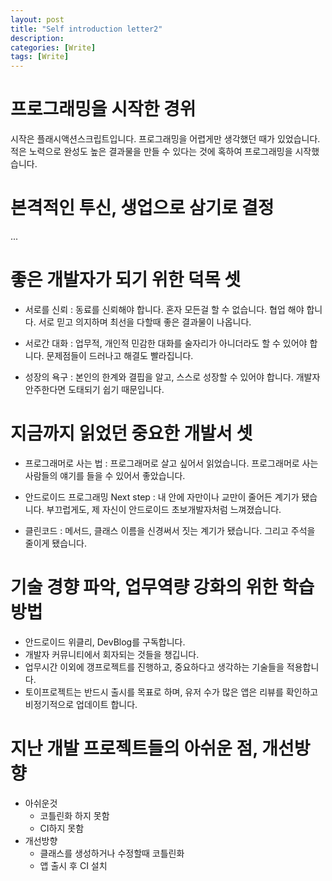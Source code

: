 ```yaml
---
layout: post
title: "Self introduction letter2"
description: 
categories: [Write]
tags: [Write]
---
```


# 프로그래밍을 시작한 경위

시작은 플래시액션스크립트입니다. 프로그래밍을 어렵게만 생각했던 때가 있었습니다. 적은 노력으로 완성도 높은 결과물을 만들 수 있다는 것에 혹하여 프로그래밍을 시작했습니다.

# 본격적인 투신, 생업으로 삼기로 결정

...

# 좋은 개발자가 되기 위한 덕목 셋

- 서로를 신뢰 : 동료를 신뢰해야 합니다. 혼자 모든걸 할 수 없습니다. 협업 해야 합니다. 서로 믿고 의지하며 최선을 다할때 좋은 결과물이 나옵니다.

- 서로간 대화 : 업무적, 개인적 민감한 대화를 술자리가 아니더라도 할 수 있어야 합니다. 문제점들이 드러나고 해결도 빨라집니다.

- 성장의 욕구 : 본인의 한계와 결핍을 알고, 스스로 성장할 수 있어야 합니다. 개발자 안주한다면 도태되기 쉽기 때문입니다.

# 지금까지 읽었던 중요한 개발서 셋

* 프로그래머로 사는 법 : 프로그래머로 살고 싶어서 읽었습니다. 프로그래머로 사는 사람들의 얘기를 들을 수 있어서 좋았습니다.

- 안드로이드 프로그래밍 Next step : 내 안에 자만이나 교만이 줄어든 계기가 됐습니다. 부끄럽게도, 제 자신이 안드로이드 초보개발자처럼 느껴졌습니다.

- 클린코드 : 메서드, 클래스 이름을 신경써서 짓는 계기가 됐습니다. 그리고 주석을 줄이게 됐습니다.

# 기술 경향 파악, 업무역량 강화의 위한 학습방법

- 안드로이드 위클리, DevBlog를 구독합니다.
- 개발자 커뮤니티에서 회자되는 것들을 챙깁니다.
- 업무시간 이외에 갱프로젝트를 진행하고, 중요하다고 생각하는 기술들을 적용합니다. 
- 토이프로젝트는 반드시 출시를 목표로 하며, 유저 수가 많은 앱은 리뷰를 확인하고 비정기적으로 업데이트 합니다.

# 지난 개발 프로젝트들의 아쉬운 점, 개선방향

- 아쉬운것
  - 코틀린화 하지 못함
  - CI하지 못함
- 개선방향
  - 클래스를 생성하거나 수정할때 코틀린화
  - 앱 출시 후 CI 설치